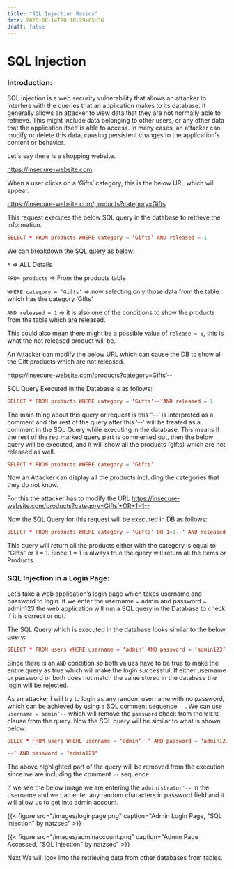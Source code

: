 ```yaml
---
title: "SQL Injection Basics"
date: 2020-08-14T20:18:29+05:30
draft: false
---
```


# SQL Injection 

### Introduction:

SQL injection is a web security vulnerability that allows an attacker to interfere with the queries that an application makes to its database. It generally allows an attacker to view data that they are not normally able to retrieve. This might include data belonging to other users, or any other data that the application itself is able to access. In many cases, an attacker can modify or delete this data, causing persistent changes to the application's content or behavior. 

Let's say there is a shopping website.

https://insecure-website.com

When a user clicks on a ‘Gifts’ category, this is the below URL which will appear.

https://insecure-website.com/products?category=Gifts

This request executes the below SQL query in the database to retrieve the information.

```toml
SELECT * FROM products WHERE category = ‘Gifts’ AND released = 1
```

We can breakdown the SQL query as below:

`*`  => ALL Details

`FROM products`  => From the products table

`WHERE category = ‘Gifts’`  => now selecting only those data from the table which has the category ‘Gifts’

`AND released = 1`  => it is also one of the conditions to show the products from the table which are released.

This could also mean there might be a possible value of `release = 0`, this is what the not released product will be.

An Attacker can modify the below URL which can cause the DB to show all the Gift products which are not released.

https://insecure-website.com/products?category=Gifts’--

SQL Query Executed in the Database is as follows:

```toml
SELECT * FROM products WHERE category = ‘Gifts’--’AND released = 1
```
The main thing about this query or request is this ‘’--’ is interpreted as a comment and the rest of the query after this ‘--’ will be treated as a comment in the SQL Query while executing in the database.
This means if the rest of the red marked query part is commented out, then the below query will be executed, and it will show all the products (gifts) which are not released as well.

```toml
SELECT * FROM products WHERE category = ‘Gifts’
```

Now an Attacker can display all the products including the categories that they do not know.

For this the attacker has to modify the URL
https://insecure-website.com/products?category=Gifts’+OR+1=1--

Now the SQL Query for this request will be executed in DB as follows:

```toml
SELECT * FROM products WHERE category = ‘Gifts’ OR 1=1--’ AND released = 1
```

This query will return all the products either with the category is equal to “Gifts” or 1 = 1.
Since 1 = 1 is always true the query will return all the Items or Products. 

### SQL Injection in a Login Page:

Let’s take a web application’s login page which takes username and password to login.
If we enter the username = admin and password = admin123 the web application will run a SQL query in the Database to check if it is correct or not.

The SQL Query which is executed in the database looks similar to the below query:

```toml
SELECT * FROM users WHERE username = ‘admin’ AND password = ‘admin123’
```

Since there is an `AND` condition so both values have to be true to make the entire query as true which will make the login successful. If either username or password or both does not match the value stored in the database the login will be rejected.

As an attacker I will try to login as any random username with no password, which can be achieved by using a SQL comment sequence `--`. We can use `username = admin’--` which will remove the `password` check from the `WHERE` clause from the query.
Now the SQL query will be similar to what is shown below:

```toml
SELEC * FROM users WHERE username = ‘admin’--’ AND password = ‘admin123’
```

```toml
--’ AND password = ‘admin123’
```

The above highlighted part of the query will be removed from the execution since we are including the comment `--` sequence.

If we see the below image we are entering the `administrator'--` in the username and we can enter any random characters in password field and it will allow us to get into admin account.

{{< figure src="/images/loginpage.png" caption="Admin Login Page, \"SQL Injection\" by natzsec" >}}

{{< figure src="/images/adminaccount.png" caption="Admin Page Accessed, \"SQL Injection\" by natzsec" >}}

Next We will look into the retrieving data from other databases from tables.